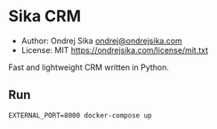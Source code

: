 # Sika CRM

- Author: Ondrej Sika <ondrej@ondrejsika.com>
- License: MIT <https://ondrejsika.com/license/mit.txt>

Fast and lightweight CRM written in Python.

## Run

```
EXTERNAL_PORT=8000 docker-compose up
```


